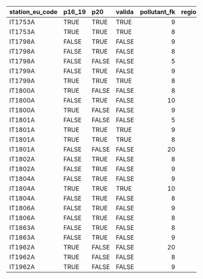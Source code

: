 

|station_eu_code |p16_19 |p20   |valida | pollutant_fk| region_id|regione |provincia  |
|:---------------|:------|:-----|:------|------------:|---------:|:-------|:----------|
|IT1753A         |TRUE   |TRUE  |TRUE   |            9|        14|MOLISE  |Campobasso |
|IT1753A         |TRUE   |TRUE  |TRUE   |            8|        14|MOLISE  |Campobasso |
|IT1798A         |FALSE  |TRUE  |FALSE  |            9|        14|MOLISE  |Campobasso |
|IT1798A         |FALSE  |TRUE  |FALSE  |            8|        14|MOLISE  |Campobasso |
|IT1798A         |FALSE  |FALSE |FALSE  |            5|        14|MOLISE  |Campobasso |
|IT1799A         |FALSE  |TRUE  |FALSE  |            9|        14|MOLISE  |Campobasso |
|IT1799A         |TRUE   |TRUE  |TRUE   |            8|        14|MOLISE  |Campobasso |
|IT1800A         |TRUE   |FALSE |FALSE  |            8|        14|MOLISE  |Campobasso |
|IT1800A         |FALSE  |TRUE  |FALSE  |           10|        14|MOLISE  |Campobasso |
|IT1800A         |TRUE   |FALSE |FALSE  |            9|        14|MOLISE  |Campobasso |
|IT1801A         |FALSE  |FALSE |FALSE  |            5|        14|MOLISE  |Campobasso |
|IT1801A         |TRUE   |TRUE  |TRUE   |            9|        14|MOLISE  |Campobasso |
|IT1801A         |TRUE   |TRUE  |TRUE   |            8|        14|MOLISE  |Campobasso |
|IT1801A         |FALSE  |FALSE |FALSE  |           20|        14|MOLISE  |Campobasso |
|IT1802A         |FALSE  |TRUE  |FALSE  |            8|        14|MOLISE  |Isernia    |
|IT1802A         |FALSE  |TRUE  |FALSE  |            9|        14|MOLISE  |Isernia    |
|IT1804A         |FALSE  |TRUE  |FALSE  |            9|        14|MOLISE  |Isernia    |
|IT1804A         |TRUE   |TRUE  |TRUE   |           10|        14|MOLISE  |Isernia    |
|IT1804A         |FALSE  |TRUE  |FALSE  |            8|        14|MOLISE  |Isernia    |
|IT1806A         |FALSE  |TRUE  |FALSE  |            9|        14|MOLISE  |Campobasso |
|IT1806A         |FALSE  |TRUE  |FALSE  |            8|        14|MOLISE  |Campobasso |
|IT1863A         |FALSE  |TRUE  |FALSE  |            8|        14|MOLISE  |Isernia    |
|IT1863A         |FALSE  |TRUE  |FALSE  |            9|        14|MOLISE  |Isernia    |
|IT1962A         |TRUE   |FALSE |FALSE  |           20|        14|MOLISE  |Isernia    |
|IT1962A         |TRUE   |FALSE |FALSE  |            8|        14|MOLISE  |Isernia    |
|IT1962A         |TRUE   |FALSE |FALSE  |            9|        14|MOLISE  |Isernia    |
